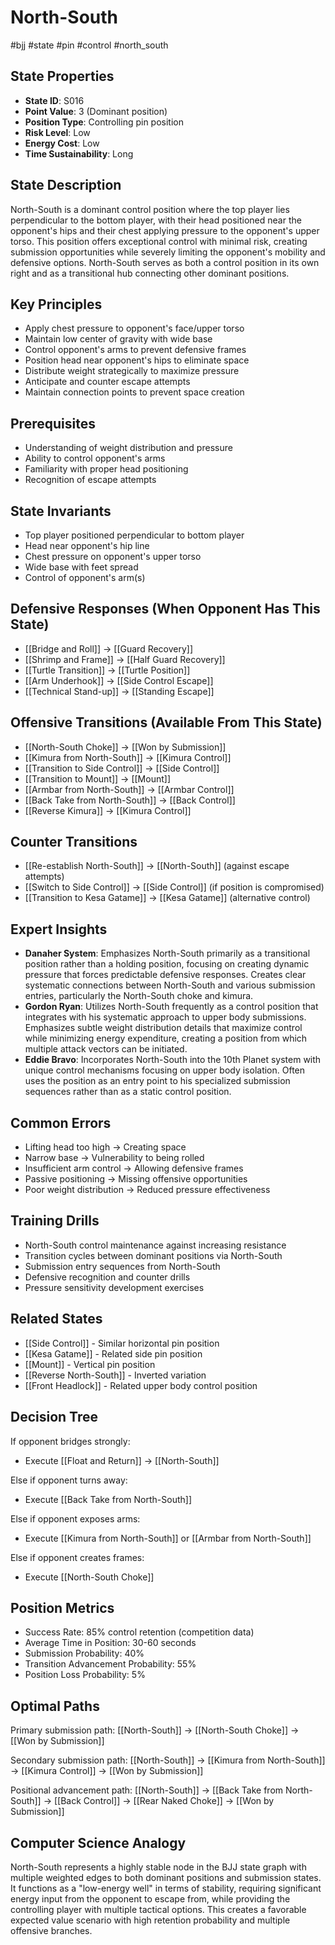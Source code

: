 # North-South
#bjj #state #pin #control #north_south

## State Properties
- **State ID**: S016
- **Point Value**: 3 (Dominant position)
- **Position Type**: Controlling pin position
- **Risk Level**: Low
- **Energy Cost**: Low
- **Time Sustainability**: Long

## State Description
North-South is a dominant control position where the top player lies perpendicular to the bottom player, with their head positioned near the opponent's hips and their chest applying pressure to the opponent's upper torso. This position offers exceptional control with minimal risk, creating submission opportunities while severely limiting the opponent's mobility and defensive options. North-South serves as both a control position in its own right and as a transitional hub connecting other dominant positions.

## Key Principles
- Apply chest pressure to opponent's face/upper torso
- Maintain low center of gravity with wide base
- Control opponent's arms to prevent defensive frames
- Position head near opponent's hips to eliminate space
- Distribute weight strategically to maximize pressure
- Anticipate and counter escape attempts
- Maintain connection points to prevent space creation

## Prerequisites
- Understanding of weight distribution and pressure
- Ability to control opponent's arms
- Familiarity with proper head positioning
- Recognition of escape attempts

## State Invariants
- Top player positioned perpendicular to bottom player
- Head near opponent's hip line
- Chest pressure on opponent's upper torso
- Wide base with feet spread
- Control of opponent's arm(s)

## Defensive Responses (When Opponent Has This State)
- [[Bridge and Roll]] → [[Guard Recovery]]
- [[Shrimp and Frame]] → [[Half Guard Recovery]]
- [[Turtle Transition]] → [[Turtle Position]]
- [[Arm Underhook]] → [[Side Control Escape]]
- [[Technical Stand-up]] → [[Standing Escape]]

## Offensive Transitions (Available From This State)
- [[North-South Choke]] → [[Won by Submission]]
- [[Kimura from North-South]] → [[Kimura Control]]
- [[Transition to Side Control]] → [[Side Control]]
- [[Transition to Mount]] → [[Mount]]
- [[Armbar from North-South]] → [[Armbar Control]]
- [[Back Take from North-South]] → [[Back Control]]
- [[Reverse Kimura]] → [[Kimura Control]]

## Counter Transitions
- [[Re-establish North-South]] → [[North-South]] (against escape attempts)
- [[Switch to Side Control]] → [[Side Control]] (if position is compromised)
- [[Transition to Kesa Gatame]] → [[Kesa Gatame]] (alternative control)

## Expert Insights
- **Danaher System**: Emphasizes North-South primarily as a transitional position rather than a holding position, focusing on creating dynamic pressure that forces predictable defensive responses. Creates clear systematic connections between North-South and various submission entries, particularly the North-South choke and kimura.
- **Gordon Ryan**: Utilizes North-South frequently as a control position that integrates with his systematic approach to upper body submissions. Emphasizes subtle weight distribution details that maximize control while minimizing energy expenditure, creating a position from which multiple attack vectors can be initiated.
- **Eddie Bravo**: Incorporates North-South into the 10th Planet system with unique control mechanisms focusing on upper body isolation. Often uses the position as an entry point to his specialized submission sequences rather than as a static control position.

## Common Errors
- Lifting head too high → Creating space
- Narrow base → Vulnerability to being rolled
- Insufficient arm control → Allowing defensive frames
- Passive positioning → Missing offensive opportunities
- Poor weight distribution → Reduced pressure effectiveness

## Training Drills
- North-South control maintenance against increasing resistance
- Transition cycles between dominant positions via North-South
- Submission entry sequences from North-South
- Defensive recognition and counter drills
- Pressure sensitivity development exercises

## Related States
- [[Side Control]] - Similar horizontal pin position
- [[Kesa Gatame]] - Related side pin position
- [[Mount]] - Vertical pin position
- [[Reverse North-South]] - Inverted variation
- [[Front Headlock]] - Related upper body control position

## Decision Tree
If opponent bridges strongly:
- Execute [[Float and Return]] → [[North-South]]

Else if opponent turns away:
- Execute [[Back Take from North-South]]

Else if opponent exposes arms:
- Execute [[Kimura from North-South]] or [[Armbar from North-South]]

Else if opponent creates frames:
- Execute [[North-South Choke]]

## Position Metrics
- Success Rate: 85% control retention (competition data)
- Average Time in Position: 30-60 seconds
- Submission Probability: 40%
- Transition Advancement Probability: 55%
- Position Loss Probability: 5%

## Optimal Paths
Primary submission path:
[[North-South]] → [[North-South Choke]] → [[Won by Submission]]

Secondary submission path:
[[North-South]] → [[Kimura from North-South]] → [[Kimura Control]] → [[Won by Submission]]

Positional advancement path:
[[North-South]] → [[Back Take from North-South]] → [[Back Control]] → [[Rear Naked Choke]] → [[Won by Submission]]

## Computer Science Analogy
North-South represents a highly stable node in the BJJ state graph with multiple weighted edges to both dominant positions and submission states. It functions as a "low-energy well" in terms of stability, requiring significant energy input from the opponent to escape from, while providing the controlling player with multiple tactical options. This creates a favorable expected value scenario with high retention probability and multiple offensive branches.
